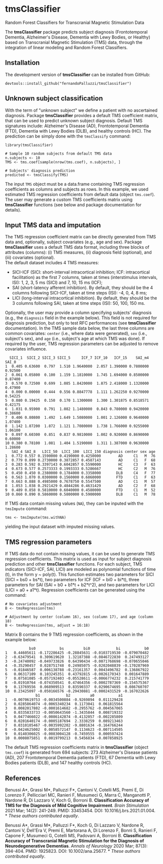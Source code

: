 # tmsClassifier
Random Forest Classifiers for Transcranial Magnetic Stimulation Data

The **tmsClassifier** package predicts subject diagnosis (Frontotemporal Dementia, Alzheimer's Disease, Dementia with Lewy Bodies, or Healthy) based on Transcranial Magnetic Stimulation (TMS) data, through the integration of linear modeling and Random Forest Classifiers.

## Installation

The development version of **tmsClassifier** can be installed from GitHub:

```{r, eval = FALSE}
devtools::install_github("fernandoPalluzzi/tmsClassifier")
```

## Unknown subject classification

With the term of "unknown subject" we define a patient with no ascertained diagnosis. Package **tmsClassifier** provides a default TMS coefficient matrix, that can be used to predict unknown subject diagnosis.
Default TMS signatures include: Alzheimer's Disease (AD), Frontotemporal Dementia (FTD), Dementia with Lewy Bodies (DLB), and healthy controls (HC).
The prediction can be simply done with the `tmsClassify` command:

```{r, eval = FALSE}
library(tmsClassifier)

# Sample 10 random subjects from default TMS data
n.subjects <- 10
TMS <- tms.coef[sample(nrow(tms.coef), n.subjects), ]

# Subjects' diagnosis prediction
predicted <- tmsClassify(TMS)
```

The input `TMS` object must be a data.frame containing TMS regression coefficients as columns and subjects as rows. In this example, we used estimated TMS regression coefficients from default data (object `tms.coef`). The user may generate a custom TMS coefficients matrix using **tmsClassifier** functions (see below and package documentation for details).

## Input TMS data and imputation

The TMS regression coefficient matrix can be directly generated from TMS data and, optionally, subject covariates (e.g., age and sex). Package **tmsClassifier** uses a default TMS data format, including three blocks of attributes (columns): (i) TMS measures, (ii) diagnosis field (optional), and (iii) covariates (optional).  
The default dataset includes 4 TMS measures:
- SICI-ICF (SICI: short-interval intracortical inhibition; ICF: intracortical facilitation) as the first 7 columns, taken at times (interstimulus intervals, ISI): 1, 2, 3, 5 ms (SICI) and 7, 10, 15 ms (ICF);
- SAI (short-latency afferent inhibition). By default, they should be the 4 columns following SICI-ICF, taken at time steps (ISI): -4, 0, 4, 8 ms;
- LICI (long-interval intracortical inhibition). By default, they should be the 3 columns following SAI, taken at time
steps (ISI): 50, 100, 150 ms.  

Optionally, the user may provide a column specifying subjects' diagnosis (e.g., the `diagnosis` field in the example below). This field is not required for diagnosis prediction, but only to test RFC performances (see **tmsClassifier** documentation). In the TMS sample data below, the last three columns are common covariates: `center` (i.e., where data were generated), `sex` (i.e., subject's sex), and `age` (i.e., subject's age at which TMS was done). If required by the user, TMS regression parameters can be adjusted to remove covariates influence.

```{r, eval = FALSE}
  SICI_1  SICI_2 SICI_3 SICI_5     ICF_7 ICF_10   ICF_15    SAI_m4   SAI_0
1  0.405 0.63600  0.797  1.510 1.9640000  2.057 1.390000 0.7800000 0.92500
2  0.061 0.05800  0.100  1.159 1.1810000  1.745 1.694000 0.8500000 0.87400
3  0.570 0.72500  0.699  1.085 1.8420000  1.875 2.418000 1.1320000 0.47900
4  0.000 0.00000  0.444  0.556 0.8847778  1.111 1.262250 0.9270000 0.54225
5  0.080 0.19425  0.150  0.170 1.1300000  1.300 1.301875 0.8518571 0.42175
6  1.031 0.95900  0.791  1.082 1.1480000  0.843 0.780000 0.9420000 0.38600
7  0.406 0.80800  1.492  1.649 1.5080000  1.001 2.126000 0.9640000 1.07400
8  1.142 1.87200  1.872  1.121 1.7080000  1.738 1.766000 0.9255000 1.06100
9  0.097 0.60300  0.851  0.837 0.9810000  1.002 0.920000 0.8690000 0.60000
10 0.380 0.78100  1.081  1.404 1.5190000  1.311 1.387000 0.9630000 1.28600
   SAI_4 SAI_8   LICI_50  LICI_100  LICI_150 diagnosis center sex age
1  0.772 0.557 0.1590000 0.4190000 0.4250000        AD     C1   M  76
2  0.779 0.899 0.2730000 0.3872857 0.4587143        AD     C1   F  68
3  0.283 0.592 0.3397143 0.6042857 0.5590000        HC     C3   F  63
4  0.673 0.577 0.2573333 0.1993333 0.5286667        HC     C2   M  76
5  0.450 0.450 0.2380000 0.1784000 0.3358000       DLB     C4   F  77
6  0.563 1.070 0.0300000 0.1560000 0.6860000       FTD     C1   F  63
7  0.663 0.888 0.4985000 0.7678750 0.5547500        AD     C1   M  57
8  1.053 1.038 0.2921429 0.4844286 0.4631429        AD     C2   F  68
9  0.489 0.858 0.5810000 0.6040000 0.4580000       FTD     C1   M  52
10 0.860 0.890 0.5860000 0.5800000 0.5900000       DLB     C1   M  78
```

If TMS data contain missing values (`NA`), they can be inputed with the `tmsImpute` command:

```{r, eval = FALSE}
tms <- tmsImpute(tms.withNA)
```

yielding the input dataset with imputed missing values. 

##  TMS regression parameters

If TMS data do not contain missing values, it can be used to generate TMS regression coefficients. This matrix is used as input for subject diagnosis prediction and other **tmsClassifier** functions. For each subject, TMS indicators (SICI-ICF, SAI, LICI) are modeled as polynomial functions of time (t), in the form y ~ poly(t). This function estimates two parameters for SICI (SICI = bs0 + bs\*t), two parameters for ICF (ICF = bi0 + bi\*t), three parameters for SAI (SAI = b0 + b1\*t + b2\*t^2), and two parameters for LICI (LICI = a0 + a1\*t). Regression coefficients can be generated using the command:

```{r, eval = FALSE}
# No covariates adjustment
B <- tmsRegression(tms)

# Adjustment by center (column 16), sex (column 17), and age (column 18)
B <- tmsRegression(tms, adjust = 16:18)
```

Matrix B contains the 9 TMS regression coefficients, as shown in the example below:

```{r, eval = FALSE}
           bs0           bs         bi0            bi           b0
1   0.44605611 -0.172286425 -0.28845631 -0.0103719530 -0.079070482
2  -0.63479541  0.309619620  1.32187388 -0.0846722830  0.247493127
3  -0.24740092 -0.049733826  0.64390434 -0.0071768698 -0.070655046
4  -0.35290457  0.028751748  0.24985075 -0.0202048839 -0.170287969
5  -0.01846587  0.006138788 -0.23161357  0.0043496782  0.136867922
6   0.06317109  0.103245351  0.43792815 -0.0026170343  0.001647889
7   0.07581085 -0.057192403 -0.05528611 -0.0066774232  0.215741779
8  -0.01910764 -0.074350541  0.47464356 -0.0002787369 -0.154575367
9   0.13769556  0.068909513  0.83590337  0.0290674695  0.086760707
10  0.23425097 -0.050166576 -0.29430881 -0.0002431529 -0.167022626
              b1            b2         a0           a1
1  -0.0070619753 -0.0034500884 -0.9269894  0.011129428
2   0.0285864074 -0.0065340234  0.1173041  0.061815564
3   0.0082017802 -0.0001614682 -0.2955762 -0.004567065
4   0.0335833733 -0.0050643560 -1.3435844  0.008719332
5   0.0477466022 -0.0086142874 -0.4132057 -0.002285809
6   0.0201640174 -0.0005187694  2.3338259  0.089213463
7   0.0310105467 -0.0035992202 -9.8801634 -0.164766244
8  -0.0424625002  0.0058572147  0.1134623 -0.007114505
9   0.0140306025 -0.0083004128 -0.7459555  0.000597424
10  0.0008075851  0.0019799213  0.5456834 -0.007858925
```

The default TMS regression coefficients matrix in **tmsClassifier** (object `tms.coef`) is generated from 694 subjects: 273 Alzheimer's Disease patients (AD), 207 Frontotemporal Dementia patients (FTD), 67 Dementia with Lewy Bodies patients (DLB), and 147 healthy controls (HC).

## References

Benussi A*, Grassi M*, Palluzzi F*, Cantoni V, Cotelli MS, Premi E, Di Lorenzo F, Pellicciari MC, Ranieri F, Musumeci G, Marra C, Manganotti P, Nardone R, Di Lazzaro V, Koch G, Borroni B. **Classification Accuracy of TMS for the Diagnosis of Mild Cognitive Impairment**. *Brain Stimulation* 2021 Mar; 14(2):
241-249. PMID: 33453454. DOI: 10.1016/j.brs.2021.01.004. * *These authors contributed equally*.

Benussi A*, Grassi M*, Palluzzi F*, Koch G, Di Lazzaro V, Nardone R, Cantoni V, Dell'Era V, Premi E, Martorana A, Di Lorenzo F, Bonnì S, Ranieri F, Capone F, Musumeci G, Cotelli MS, Padovani A, Borroni B. **Classification Accuracy of Transcranial Magnetic Stimulation for the Diagnosis of
Neurodegenerative Dementias**. *Annals of Neurology* 2020 Mar; 87(3): 394-404. PMID: 1925823. DOI: 10.1002/ana.25677.  * *These authors contributed equally*.

